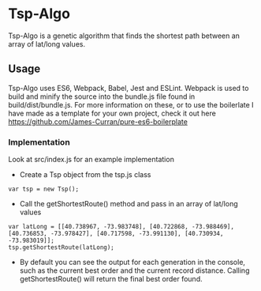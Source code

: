 # Tsp-Algo
Tsp-Algo is a genetic algorithm that finds the shortest path between an array of lat/long values.

## Usage
Tsp-Algo uses ES6, Webpack, Babel, Jest and ESLint. Webpack is used to build and minify the source 
into the bundle.js file found in build/dist/bundle.js. For more information on these, or to use the 
boilerlate I have made as a template for your own project, check it out here https://github.com/James-Curran/pure-es6-boilerplate

### Implementation
Look at src/index.js for an example implementation
* Create a Tsp object from the tsp.js class
```
var tsp = new Tsp();
```
* Call the getShortestRoute() method and pass in an array of lat/long values
```
var latLong = [[40.738967, -73.983748], [40.722868, -73.988469], [40.736853, -73.978427], [40.717598, -73.991130], [40.730934, -73.983019]];
tsp.getShortestRoute(latLong);
```
* By default you can see the output for each generation in the console, such as the current best order and the current
record distance. Calling getShortestRoute() will return the final best order found.
